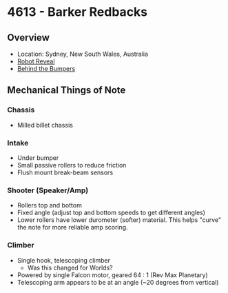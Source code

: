 # 4613 - Barker Redbacks
## Overview
- Location: Sydney, New South Wales, Australia
- [Robot Reveal](https://www.youtube.com/watch?v=AaAfX_DwbJ0&t=2s)
- [Behind the Bumpers](https://www.youtube.com/watch?v=aDj71SWcmGA)
## Mechanical Things of Note
### Chassis
- Milled billet chassis
### Intake
- Under bumper
- Small passive rollers to reduce friction
- Flush mount break-beam sensors
### Shooter (Speaker/Amp)
- Rollers top and bottom
- Fixed angle (adjust top and bottom speeds to get different angles)
- Lower rollers have lower durometer (softer) material.  This helps "curve" the note for more reliable amp scoring.
### Climber
- Single hook, telescoping climber
  - Was this changed for Worlds?
- Powered by single Falcon motor, geared 64 : 1 (Rev Max Planetary)
- Telescoping arm appears to be at an angle (~20 degrees from vertical)
